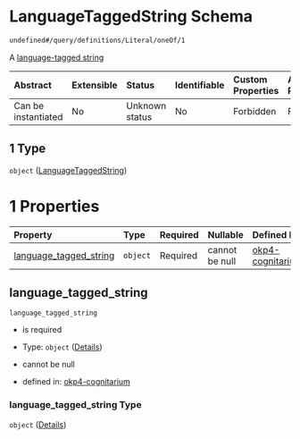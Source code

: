 # LanguageTaggedString Schema

```txt
undefined#/query/definitions/Literal/oneOf/1
```

A [language-tagged string](https://www.w3.org/TR/rdf11-concepts/#dfn-language-tagged-string)

| Abstract            | Extensible | Status         | Identifiable | Custom Properties | Additional Properties | Access Restrictions | Defined In                                                                     |
| :------------------ | :--------- | :------------- | :----------- | :---------------- | :-------------------- | :------------------ | :----------------------------------------------------------------------------- |
| Can be instantiated | No         | Unknown status | No           | Forbidden         | Forbidden             | none                | [okp4-cognitarium.json\*](schema/okp4-cognitarium.json "open original schema") |

## 1 Type

`object` ([LanguageTaggedString](okp4-cognitarium-querymsg-definitions-literal-oneof-languagetaggedstring.md))

# 1 Properties

| Property                                            | Type     | Required | Nullable       | Defined by                                                                                                                                                                                                         |
| :-------------------------------------------------- | :------- | :------- | :------------- | :----------------------------------------------------------------------------------------------------------------------------------------------------------------------------------------------------------------- |
| [language\_tagged\_string](#language_tagged_string) | `object` | Required | cannot be null | [okp4-cognitarium](okp4-cognitarium-querymsg-definitions-literal-oneof-languagetaggedstring-properties-language_tagged_string.md "undefined#/query/definitions/Literal/oneOf/1/properties/language_tagged_string") |

## language\_tagged\_string



`language_tagged_string`

*   is required

*   Type: `object` ([Details](okp4-cognitarium-querymsg-definitions-literal-oneof-languagetaggedstring-properties-language_tagged_string.md))

*   cannot be null

*   defined in: [okp4-cognitarium](okp4-cognitarium-querymsg-definitions-literal-oneof-languagetaggedstring-properties-language_tagged_string.md "undefined#/query/definitions/Literal/oneOf/1/properties/language_tagged_string")

### language\_tagged\_string Type

`object` ([Details](okp4-cognitarium-querymsg-definitions-literal-oneof-languagetaggedstring-properties-language_tagged_string.md))
